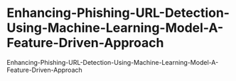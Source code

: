 # Enhancing-Phishing-URL-Detection-Using-Machine-Learning-Model-A-Feature-Driven-Approach
Enhancing-Phishing-URL-Detection-Using-Machine-Learning-Model-A-Feature-Driven-Approach
